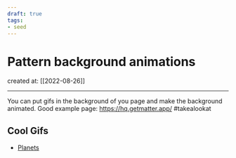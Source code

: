 ```yaml
---
draft: true
tags: 
- seed
---
```


# Pattern background animations

created at: [[2022-08-26]]

---

You can put gifs in the background of you page and make the background animated.
Good example page: https://hq.getmatter.app/ #takealookat

## Cool Gifs

- [Planets](https://i.pinimg.com/originals/fc/e9/7e/fce97eba95fd3de922940e31f8ab8982.gif)
